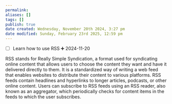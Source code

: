 ```yaml
---
permalink:
aliases: []
tags: []
publish: true
date created: Wednesday, November 20th 2024, 3:27 pm
date modified: Sunday, February 23rd 2025, 12:59 pm
---
```


- [ ] Learn how to use RSS ➕ 2024-11-20

RSS stands for Really Simple Syndication, a format used for syndicating online content that allows users to choose the content they want and have it delivered directly to them. It is a standardized way of writing a web feed that enables websites to distribute their content to various platforms. RSS feeds contain headlines and hyperlinks to longer articles, podcasts, or other online content. Users can subscribe to RSS feeds using an RSS reader, also known as an aggregator, which periodically checks for content items in the feeds to which the user subscribes.